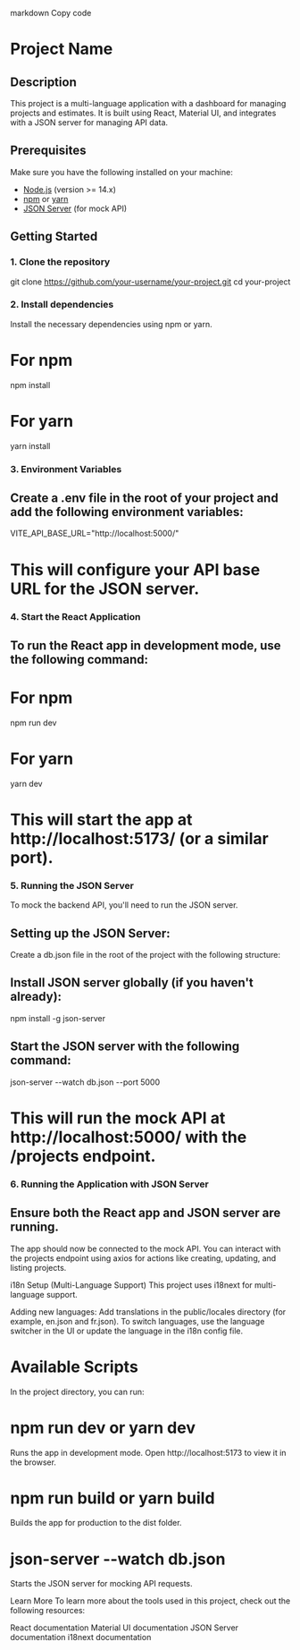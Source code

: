 markdown
Copy code
# Project Name

## Description

This project is a multi-language application with a dashboard for managing projects and estimates. It is built using React, Material UI, and integrates with a JSON server for managing API data.

## Prerequisites

Make sure you have the following installed on your machine:

- [Node.js](https://nodejs.org/en/download/) (version >= 14.x)
- [npm](https://www.npmjs.com/get-npm) or [yarn](https://yarnpkg.com/getting-started/install)
- [JSON Server](https://github.com/typicode/json-server) (for mock API)

## Getting Started

### 1. Clone the repository

git clone https://github.com/your-username/your-project.git
cd your-project


### 2. Install dependencies
Install the necessary dependencies using npm or yarn.

# For npm
npm install

# For yarn
yarn install

### 3. Environment Variables
## Create a .env file in the root of your project and add the following environment variables:

VITE_API_BASE_URL="http://localhost:5000/"

# This will configure your API base URL for the JSON server.

### 4. Start the React Application
## To run the React app in development mode, use the following command:

# For npm
npm run dev

# For yarn
yarn dev

# This will start the app at http://localhost:5173/ (or a similar port).


### 5. Running the JSON Server
To mock the backend API, you'll need to run the JSON server.

## Setting up the JSON Server:
Create a db.json file in the root of the project with the following structure:

## Install JSON server globally (if you haven't already):
npm install -g json-server

## Start the JSON server with the following command:
json-server --watch db.json --port 5000

# This will run the mock API at http://localhost:5000/ with the /projects endpoint.

### 6. Running the Application with JSON Server
## Ensure both the React app and JSON server are running.

The app should now be connected to the mock API. You can interact with the projects endpoint using axios for actions like creating, updating, and listing projects.

i18n Setup (Multi-Language Support)
This project uses i18next for multi-language support.

Adding new languages:
Add translations in the public/locales directory (for example, en.json and fr.json).
To switch languages, use the language switcher in the UI or update the language in the i18n config file.


# Available Scripts
In the project directory, you can run:

# npm run dev or yarn dev
Runs the app in development mode. Open http://localhost:5173 to view it in the browser.

# npm run build or yarn build
Builds the app for production to the dist folder.

# json-server --watch db.json
Starts the JSON server for mocking API requests.

Learn More
To learn more about the tools used in this project, check out the following resources:

React documentation
Material UI documentation
JSON Server documentation
i18next documentation